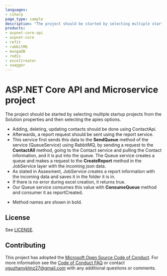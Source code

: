 ```yaml
---
languages:
- csharp
page_type: sample
description: "The project should be started by selecting multiple startup projects from the Solution properties and then selecting the apies options."
products:
- aspnet-core-api
- aspnet-core
- refit
- rabbitMQ
- mongoDB
- redis
- excelCreater
- swagger
---
```


# ASP.NET Core API and Microservice project
The project should be started by selecting multiple startup projects from the Solution properties and then selecting the apies options.

- Adding, deleting, updating contacts should be done using ContactApi.
- Afterwards, a report request should be sent using the report service.
- This service first sends this data to the **SendQueue** method of the service (QueueService) using RabbitMQ, by sending a request to the **ContactAll** method, going to the Contact service and pulling the Contact information, and it is put into the queue. The Queue service creates a queue and makes a request to the **CreateReport** method in the JobService layer with the incoming json data.
- As stated in Assesment, JobService creates a report information with the incoming data and saves it in the folder it is in.
- If there is no error during excel creation, it returns true.
- Our Queue service consumes this value with **ConsumeQueue** method and consumer it as reportCreated.

* Method names are shown in bold.

## License

See [LICENSE](https://github.com/oguzhanyikilmaz/AssessmentPhoneDirectory/blob/master/LICENSE.md).

## Contributing

This project has adopted the [Microsoft Open Source Code of Conduct](https://opensource.microsoft.com/codeofconduct/). For more information see the [Code of Conduct FAQ](https://opensource.microsoft.com/codeofconduct/faq/) or contact [oguzhanyklmz27@gmail.com](mailto:oguzhanyklmz27@gmail.com) with any additional questions or comments.
